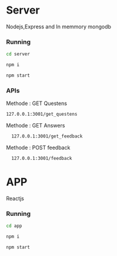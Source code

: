 # Server

Nodejs,Express and In memmory mongodb
### Running 


```sh
cd server
 ```

```sh
npm i
 ```

```sh
npm start
 ```

 ###  APIs
 Methode : GET Questens
  ```sh
  127.0.0.1:3001/get_questens
  ```

  
 Methode : GET Answers
  ```sh
    127.0.0.1:3001/get_feedback
  ```

 Methode : POST feedback
  ```sh
    127.0.0.1:3001/feedback
  ```


# APP

  Reactjs

### Running 
```sh
cd app
 ```

```sh
npm i
 ```

```sh
npm start
 ```
